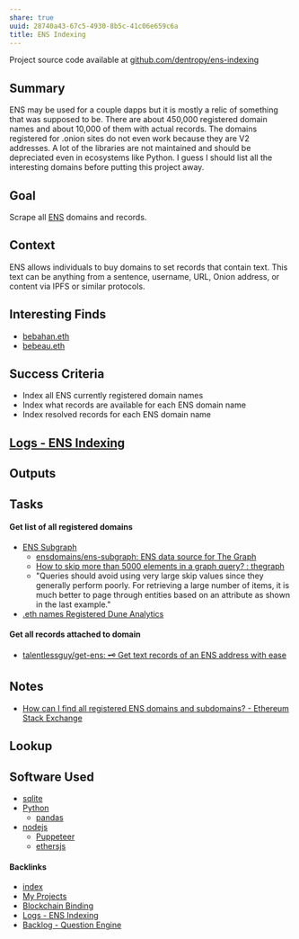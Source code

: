 ```yaml
---
share: true
uuid: 28740a43-67c5-4930-8b5c-41c06e659c6a
title: ENS Indexing
---
```

Project source code available at [github.com/dentropy/ens-indexing](https://github.com/dentropy/ens-indexing)

## Summary

ENS may be used for a couple dapps but it is mostly a relic of something that was supposed to be. There are about 450,000 registered domain names and about 10,000 of them with actual records. The domains registered for .onion sites do not even work because they are V2 addresses. A lot of the libraries are not maintained and should be depreciated even in ecosystems like Python. I guess I should list all the interesting domains before putting this project away.

## Goal
<!-- What are you trying to accomplish -->

Scrape all [ENS](/354e7428-f69e-42c5-97dd-92bf18521112) domains and records.

## Context
<!-- Background information -->

ENS allows individuals to buy domains to set records that contain text. This text can be anything from a sentence, username, URL, Onion address, or content via IPFS or similar protocols.

## Interesting Finds

* [bebahan.eth](https://app.ens.domains/name/bebahan.eth/details)
* [bebeau.eth](https://app.ens.domains/name/bebeau.eth/details)

## Success Criteria
<!-- milestones for this project -->

* Index all ENS currently registered domain names
* Index what records are available for each ENS domain name
* Index resolved records for each ENS domain name

## [Logs - ENS Indexing](/3bbb81b1-154a-494f-acdf-781ad8ff35cf)
<!-- For longer projects, keep a rough log of major events-->

## Outputs
<!-- any outputs that were generated from this project. eg. slides, videos, etc-->

<!-- Everything below this line is work needed to achieve the stated goal-->

## Tasks
<!-- use this space to track current tasks. alternatively, you can also link to your daily journal note -->

#### Get list of all registered domains

* [ENS Subgraph](https://thegraph.com/hosted-service/subgraph/ensdomains/ens)
  * [ensdomains/ens-subgraph: ENS data source for The Graph](https://github.com/ensdomains/ens-subgraph)
  * [How to skip more than 5000 elements in a graph query? : thegraph](https://old.reddit.com/r/thegraph/comments/nx97nk/how_to_skip_more_than_5000_elements_in_a_graph/)
  * "Queries should avoid using very large skip values since they generally perform poorly. For retrieving a large number of items, it is much better to page through entities based on an attribute as shown in the last example."
* [.eth names Registered Dune Analytics](https://dune.com/queries/7507/14878)

#### Get all records attached to domain

* [talentlessguy/get-ens: 🗝️ Get text records of an ENS address with ease](https://github.com/talentlessguy/get-ens)

## Notes
<!-- use this space for arbitrary notes -->

* [How can I find all registered ENS domains and subdomains? - Ethereum Stack Exchange](https://ethereum.stackexchange.com/questions/80454/how-can-i-find-all-registered-ens-domains-and-subdomains)

## Lookup
<!-- relevant prior work or resources -->

## Software Used

* [sqlite](/1a1ccc57-1ba3-4ba7-8db9-9eb945b88d85)
* [Python](/80428ac9-197a-4c70-9230-119cf9079782)
  * [pandas](/7326b865-6598-4839-bafa-4af8174b0b27)
* [nodejs](/94377dc4-14fb-44cd-9892-4cf3cff78726)
  * [Puppeteer](/123312b8-2afa-4828-aacc-50ba34f2f86e)
  * [ethersjs](/d833138c-b1fc-488b-81a1-195e6298178e)


#### Backlinks

* [index](/146656b4-573a-4e42-8f00-239ab29eac3b)
* [My Projects](/e76c8ac9-69f3-477f-8015-556e83738432)
* [Blockchain Binding](/5598ab4c-9e1d-40b2-b63b-94b52fac2cc5)
* [Logs - ENS Indexing](/3bbb81b1-154a-494f-acdf-781ad8ff35cf)
* [Backlog - Question Engine](/889c6648-4cf6-4887-848e-b01c4e5f1e71)